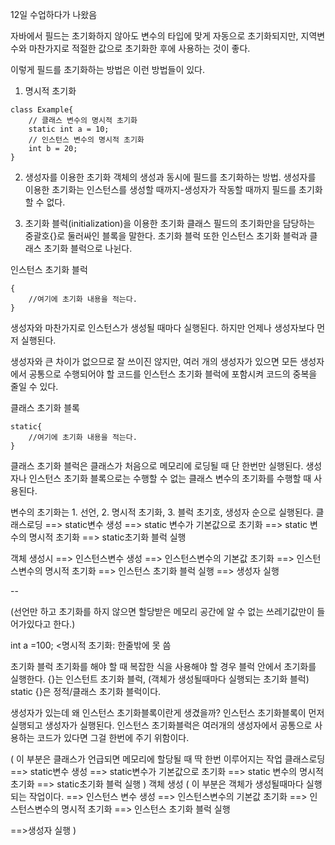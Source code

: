 12일 수업하다가 나왔음

자바에서 필드는 초기화하지 않아도 변수의 타입에 맞게 자동으로 초기화되지만, 지역변수와 마찬가지로 적절한 값으로 초기화한 후에 사용하는 것이 좋다. 

이렇게 필드를 초기화하는 방법은 이런 방법들이 있다.
1. 명시적 초기화
```
class Example{
	// 클래스 변수의 명시적 초기화
	static int a = 10;
	// 인스턴스 변수의 명시적 초기화
	int b = 20;
}
```

2. 생성자를 이용한 초기화
객체의 생성과 동시에 필드를 초기화하는 방법.
생성자를 이용한 초기화는 인스턴스를 생성할 때까지-생성자가 작동할 때까지 필드를 초기화할 수 없다.

3. 초기화 블럭(initialization)을 이용한 초기화
클래스 필드의 초기화만을 담당하는 중괄호{}로 둘러싸인 블록을 말한다. 초기화 블럭 또한 인스턴스 초기화 블럭과 클래스 초기화 블럭으로 나뉜다.

인스턴스 초기화 블럭
```
{
	//여기에 초기화 내용을 적는다.
}
```
생성자와 마찬가지로 인스턴스가 생성될 때마다 실행된다.
하지만 언제나 생성자보다 먼저 실행된다.

생성자와 큰 차이가 없으므로 잘 쓰이진 않지만, 여러 개의 생성자가 있으면 모든 생성자에서 공통으로 수행되어야 할 코드를 인스턴스 초기화 블럭에 포함시켜 코드의 중복을 줄일 수 있다.

클래스 초기화 블록
```
static{
	//여기에 초기화 내용을 적는다.
}
```
클래스 초기화 블럭은 클래스가 처음으로 메모리에 로딩될 때 단 한번만 실행된다.
생성자나 인스턴스 초기화 블록으로는 수행할 수 없는 클래스 변수의 초기화를 수행할 때 사용된다.


변수의 초기화는 1. 선언, 2. 명시적 초기화, 3. 블럭 초기호, 생성자 순으로 실행된다.
클래스로딩 ==> static변수 생성 ==> static 변수가 기본값으로 초기화
==> static 변수의 명시적 초기화 ==> static초기화 블럭 실행 

객체 생성시
==> 인스턴스변수 생성 ==> 인스턴스변수의 기본값 초기화
==> 인스턴스변수의 명시적 초기화 ==> 인스턴스 초기화 블럭 실행
==> 생성자 실행

--


(선언만 하고 초기화를 하지 않으면 할당받은 메모리 공간에 알 수 없는 쓰레기값만이 들어가있다고 한다.)

int a =100; <명시적 초기화: 한줄밖에 못 씀

초기화 블럭
초기화를 해야 할 때 복잡한 식을 사용해야 할 경우 블럭 안에서 초기화를 실행한다.
{}는 인스턴트 초기화 블럭, (객체가 생성될때마다 실행되는 초기화 블럭)
static {}은 정적/클래스 초기화 블럭이다.

생성자가 있는데 왜 인스턴스 초기화블록이란게 생겼을까?
인스턴스 초기화블록이 먼저 실행되고 생성자가 실행된다.
인스턴스 초기화블럭은 여러개의 생성자에서 공통으로 사용하는 코드가 있다면 그걸 한번에 주기 위함이다.

( 이 부분은 클래스가 언급되면 메모리에 할당될 때 딱 한번 이루어지는 작업
클래스로딩 ==> static변수 생성 ==> static변수가 기본값으로 초기화 
==> static 변수의 명시적 초기화 ==> static초기화 블럭 실행 
)
객체 생성
( 이 부분은 객체가 생성될때마다 실행되는 작업이다.
==> 인스턴스 변수 생성 ==> 인스턴스변수의 기본값 초기화
==> 인스턴스변수의 명시적 초기화 ==> 인스턴스 초기화 블럭 실행

==>생성자 실행
)
